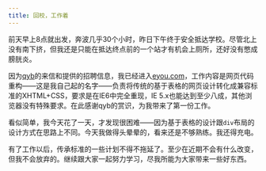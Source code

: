 ```yaml
---
title: 回校，工作着
---
```

前天早上8点就出发，奔波几乎30个小时，昨日下午终于安全抵达学校。尽管北上没有南下挤，但我还是只能在抵达终点前的一个站才有机会上厕所，还好没有憋成膀胱炎。

因为[qyb][0]的来信和提供的招聘信息，我已经进入[eyou.com][1]，工作内容是网页代码重构——这是我自己起的名字——负责将传统的基于表格的网页设计转化成兼容标准的XHTML+CSS，要求是在IE6中完全重现，IE 5.x也能达到至少八成，其他浏览器没有特殊要求。在此感谢qyb的赏识，为我带来了第一份工作。

看似简单，我今天花了一天，才发现很困难——因为基于表格的设计跟`div`布局的设计方式在思路上不同。今天我做得头晕晕的，看来还是不够熟练。我还得充电。

有了工作以后，传承标准的一些计划不得不拖延了。至少在近期不会有什么改变，但我不会放弃的。继续跟大家一起努力学习，尽我所能为大家带来一些好东西。

[0]: http://dev.eyou.com/
[1]: http://eyou.com/
